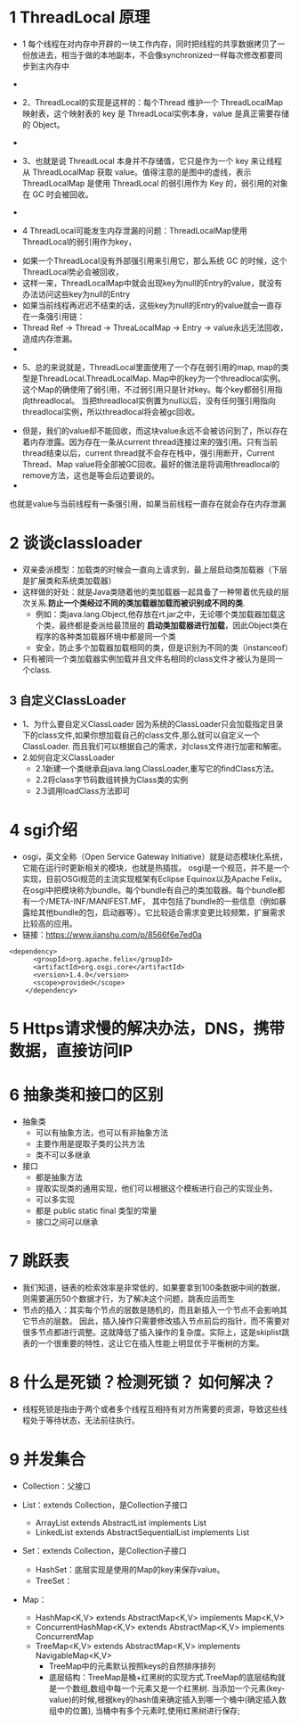 # 1 ThreadLocal 原理
 - 1 每个线程在对内存中开辟的一块工作内存，同时把线程的共享数据拷贝了一份放进去，相当于做的本地副本，不会像synchronized一样每次修改都要同步到主内存中
 *
 - 2、ThreadLocal的实现是这样的：每个Thread 维护一个 ThreadLocalMap 映射表，这个映射表的 key 是 ThreadLocal实例本身，value 是真正需要存储的 Object。
 *
 - 3、也就是说 ThreadLocal 本身并不存储值，它只是作为一个 key 来让线程从 ThreadLocalMap 获取 value。值得注意的是图中的虚线，表示 ThreadLocalMap 是使用 ThreadLocal 的弱引用作为 Key 的，弱引用的对象在 GC 时会被回收。
 *
 - 4 ThreadLocal可能发生内存泄漏的问题：ThreadLocalMap使用ThreadLocal的弱引用作为key，
 * 如果一个ThreadLocal没有外部强引用来引用它，那么系统 GC 的时候，这个ThreadLocal势必会被回收，
 * 这样一来，ThreadLocalMap中就会出现key为null的Entry的value，就没有办法访问这些key为null的Entry
 * 如果当前线程再迟迟不结束的话，这些key为null的Entry的value就会一直存在一条强引用链：
 * Thread Ref -> Thread -> ThreaLocalMap -> Entry -> value永远无法回收，造成内存泄漏。
 *
 - 5、总的来说就是，ThreadLocal里面使用了一个存在弱引用的map, map的类型是ThreadLocal.ThreadLocalMap. Map中的key为一个threadlocal实例。这个Map的确使用了弱引用，不过弱引用只是针对key。每个key都弱引用指向threadlocal。 当把threadlocal实例置为null以后，没有任何强引用指向threadlocal实例，所以threadlocal将会被gc回收。
 * 但是，我们的value却不能回收，而这块value永远不会被访问到了，所以存在着内存泄露。因为存在一条从current thread连接过来的强引用。只有当前thread结束以后，current thread就不会存在栈中，强引用断开，Current Thread、Map value将全部被GC回收。最好的做法是将调用threadlocal的remove方法，这也是等会后边要说的。
 *
 也就是value与当前线程有一条强引用，如果当前线程一直存在就会存在内存泄漏
 
# 2 谈谈classloader
- 双亲委派模型：加载类的时候会一直向上请求到，最上层启动类加载器（下层是扩展类和系统类加载器）
- 这样做的好处：就是Java类随着他的类加载器一起具备了一种带着优先级的层次关系.**防止一个类经过不同的类加载器加载而被识别成不同的类**.
    - 例如：类java.lang.Object,他存放在rt.jar之中，无论哪个类加载器加载这个类，最终都是委派给最顶层的 **启动类加载器进行加载**，因此Object类在程序的各种类加载器环境中都是同一个类
    - 安全，防止多个加载器加载相同的类，但是识别为不同的类（instanceof）
- 只有被同一个类加载器实例加载并且文件名相同的class文件才被认为是同一个class.
  
## 3 自定义ClassLoader
- 1、为什么要自定义ClassLoader
因为系统的ClassLoader只会加载指定目录下的class文件,如果你想加载自己的class文件,那么就可以自定义一个ClassLoader.
而且我们可以根据自己的需求，对class文件进行加密和解密。
- 2.如何自定义ClassLoader
    - 2.1新建一个类继承自java.lang.ClassLoader,重写它的findClass方法。
    - 2.2将class字节码数组转换为Class类的实例
    - 2.3调用loadClass方法即可

   
# 4 sgi介绍
- osgi，英文全称（Open Service Gateway Initiative）就是动态模块化系统，它能在运行时更新相关的模块，也就是热插拔。
osgi是一个规范，并不是一个实现，目前OSGi规范的主流实现框架有Eclipse Equinox以及Apache Felix。
在osgi中把模块称为bundle。每个bundle有自己的类加载器。每个bundle都有一个/META-INF/MANIFEST.MF，
其中包括了bundle的一些信息（例如暴露给其他bundle的包，启动器等）。它比较适合需求变更比较频繁，扩展需求比较高的应用。
- 链接：https://www.jianshu.com/p/8566f6e7ed0a
```
<dependency>
      <groupId>org.apache.felix</groupId>
      <artifactId>org.osgi.core</artifactId>
      <version>1.4.0</version>
      <scope>provided</scope>
    </dependency>
```
# 5 Https请求慢的解决办法，DNS，携带数据，直接访问IP



# 6 抽象类和接口的区别
- 抽象类
    - 可以有抽象方法，也可以有非抽象方法
    - 主要作用是提取子类的公共方法 
    - 类不可以多继承
- 接口
    - 都是抽象方法
    - 提取实现类的通用实现，他们可以根据这个模板进行自己的实现业务。
    - 可以多实现
    - 都是 public static final 类型的常量
    - 接口之间可以继承
    
# 7 跳跃表
- 我们知道，链表的检索效率是非常低的，如果要拿到100条数据中间的数据，则需要遍历50个数据才行，为了解决这个问题，跳表应运而生
- 节点的插入：其实每个节点的层数是随机的，而且新插入一个节点不会影响其它节点的层数。
因此，插入操作只需要修改插入节点前后的指针，而不需要对很多节点都进行调整。这就降低了插入操作的复杂度。实际上，这是skiplist跳表的一个很重要的特性，这让它在插入性能上明显优于平衡树的方案。
  
 
# 8 什么是死锁？检测死锁？ 如何解决？
- 线程死锁是指由于两个或者多个线程互相持有对方所需要的资源，导致这些线程处于等待状态，无法前往执行。 
  
# 9 并发集合
- Collection：父接口
- List：extends Collection，是Collection子接口
    - ArrayList<E> extends AbstractList<E> implements List
    - LinkedList<E> extends AbstractSequentialList<E> implements List
    
- Set：extends Collection，是Collection子接口
    - HashSet：底层实现是使用的Map的key来保存value。
    - TreeSet：
    
- Map：
    - HashMap<K,V> extends AbstractMap<K,V> implements Map<K,V>
    - ConcurrentHashMap<K,V> extends AbstractMap<K,V> implements ConcurrentMap
    - TreeMap<K,V> extends AbstractMap<K,V> implements NavigableMap<K,V>
        - TreeMap中的元素默认按照keys的自然排序排列
        - 底层结构：TreeMap是桶+红黑树的实现方式.TreeMap的底层结构就是一个数组,数组中每一个元素又是一个红黑树.
        当添加一个元素(key-value)的时候,根据key的hash值来确定插入到哪一个桶中(确定插入数组中的位置),
        当桶中有多个元素时,使用红黑树进行保存;
    